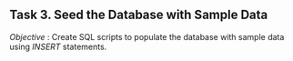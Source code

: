 ## Task 3. Seed the Database with Sample Data

*Objective* : Create SQL scripts to populate the database with sample data using _INSERT_ statements.